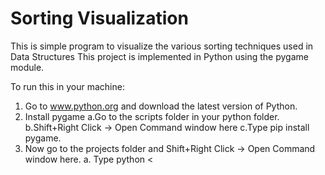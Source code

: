 # Sorting Visualization

This is simple program to visualize the various sorting techniques used in Data Structures
This project is implemented in Python using the pygame module.

To run this in your machine:
1. Go to www.python.org and download the latest version of Python.
2. Install pygame
    a.Go to the scripts folder in your python folder.
    b.Shift+Right Click -> Open Command window here
    c.Type pip install pygame.
3. Now go to the projects folder and Shift+Right Click -> Open Command window here.
    a. Type python <<Script name>>
    
#-----OR----

Just run the executable file.

#------------------------------------------- **Functionality of the Game**------------------------------------------

1. After running an array with random element is generated.
2. Set the size of the array you want by using the buttons.
3. Set the speed of the sort that you want using the buttons.
4. Press Sort

-------------------------------------------------Enjoy the visualization---------------------------------------------

